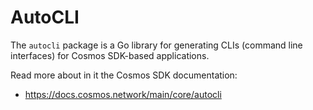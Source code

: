 # AutoCLI

The `autocli` package is a Go library for generating CLIs (command line interfaces) for Cosmos SDK-based applications. 

Read more about in it the Cosmos SDK documentation:

* https://docs.cosmos.network/main/core/autocli